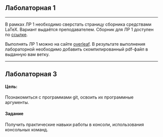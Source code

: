 ## Лаболаторная 1

---

В рамках ЛР 1 необходимо сверстать страницу сборника средствами LaTeX. Вариант выдаётся преподавателем.
Сборник для ЛР 1 доступен по [ссылке](https://proc.ostis.net/proc/Proceedings%20OSTIS-2024.pdf).

Выполнять ЛР 1 можно на сайте [overleaf](https://www.overleaf.com/learn).
В результате выполнения лабораторной необходимо добавить скомпилированный pdf-файл
в выданную вам ветку. 

---

## Лаболаторная 3

#### Цель:
Познакомиться с программами git, освоить их программные аргументы.
#### Задание
Получить практические навыки работы в консоли, использования консольных команд.
